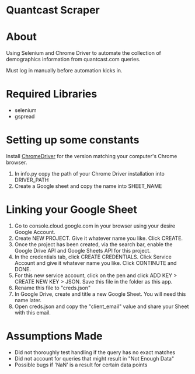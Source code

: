 # Quantcast Scraper
# About
Using Selenium and Chrome Driver to automate the collection of demographics information from quantcast.com queries.

Must log in manually before automation kicks in.

# Required Libraries
- selenium
- gspread

# Setting up some constants
Install [ChromeDriver](https://chromedriver.chromium.org/downloads) for the version matching your computer's Chrome browser.
1. In info.py copy the path of your Chrome Driver installation into DRIVER_PATH
2. Create a Google sheet and copy the name into SHEET_NAME

# Linking your Google Sheet
1. Go to console.cloud.google.com in your browser using your desire Google Account.
2. Create NEW PROJECT. Give it whatever name you like. Click CREATE.
3. Once the project has been created, via the search bar, enable the Google Drive API and Google Sheets API for this project.
4. In the credentials tab, click CREATE CREDENTIALS. Click Service Account and give it whatever name you like. Click CONTINUTE and DONE.
5. For this new service account, click on the pen and click ADD KEY > CREATE NEW KEY > JSON. Save this file in the folder as this app.
6. Rename this file to "creds.json"
7. In Google Drive, create and title a new Google Sheet. You will need this name later.
8. Open creds.json and copy the "client_email" value and share your Sheet with this email.

# Assumptions Made
- Did not thoroughly test handling if the query has no exact matches
- Did not account for queries that might result in "Not Enough Data"
- Possible bugs if 'NaN' is a result for certain data points
